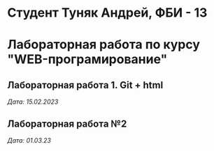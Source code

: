 # Студент Туняк Андрей, ФБИ - 13

# Лабораторная работа по курсу "WEB-програмирование"

## Лабораторная работа 1. Git + html

*Дата: 15.02.2023*

## Лабораторная работа №2

*Дата: 01.03.23*
